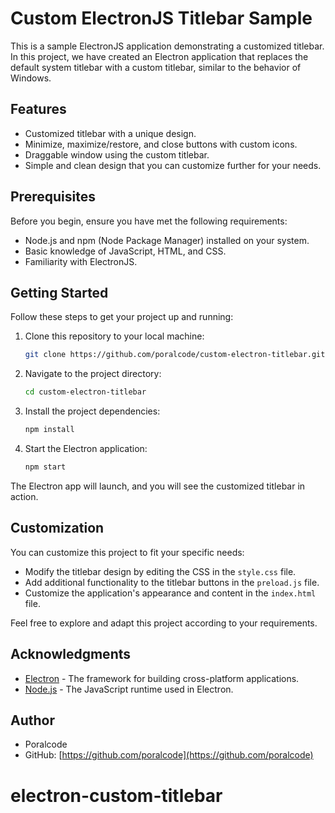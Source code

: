 ﻿# Custom ElectronJS Titlebar Sample

This is a sample ElectronJS application demonstrating a customized titlebar. In this project, we have created an Electron application that replaces the default system titlebar with a custom titlebar, similar to the behavior of Windows.

## Features

- Customized titlebar with a unique design.
- Minimize, maximize/restore, and close buttons with custom icons.
- Draggable window using the custom titlebar.
- Simple and clean design that you can customize further for your needs.

## Prerequisites

Before you begin, ensure you have met the following requirements:

- Node.js and npm (Node Package Manager) installed on your system.
- Basic knowledge of JavaScript, HTML, and CSS.
- Familiarity with ElectronJS.

## Getting Started

Follow these steps to get your project up and running:

1. Clone this repository to your local machine:

   ```bash
   git clone https://github.com/poralcode/custom-electron-titlebar.git
   ```

2. Navigate to the project directory:

   ```bash
   cd custom-electron-titlebar
   ```

3. Install the project dependencies:

   ```bash
   npm install
   ```

4. Start the Electron application:

   ```bash
   npm start
   ```

The Electron app will launch, and you will see the customized titlebar in action.

## Customization

You can customize this project to fit your specific needs:

- Modify the titlebar design by editing the CSS in the `style.css` file.
- Add additional functionality to the titlebar buttons in the `preload.js` file.
- Customize the application's appearance and content in the `index.html` file.

Feel free to explore and adapt this project according to your requirements.

## Acknowledgments

- [Electron](https://www.electronjs.org/) - The framework for building cross-platform applications.
- [Node.js](https://nodejs.org/) - The JavaScript runtime used in Electron.

## Author

- Poralcode
- GitHub: [https://github.com/poralcode](https://github.com/poralcode)
# electron-custom-titlebar
